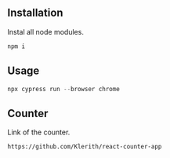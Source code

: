 ## Installation

Instal all node modules.

```bash
npm i
```

## Usage

```python
npx cypress run --browser chrome
```

## Counter

Link of the counter.

```bash
https://github.com/Klerith/react-counter-app
```
